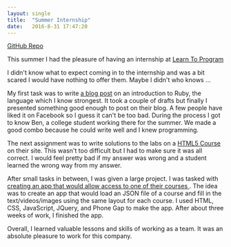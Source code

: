 ```yaml
---
layout: single
title:  "Summer Internship"
date:   2016-8-31 17:47:20
---
```


<a href="https://github.com/drewburns/SummerInternship">GitHub Repo </a>

This summer I had the pleasure of having an internship at <a href='https://learntoprogram.tv/'>Learn To Program </a> 

I didn't know what to expect coming in to the internship and was a bit scared I would have nothing to offer them. Maybe I didn't who knows ...

My first task was to write <a href="http://learntoprogram.wpengine.com/ruby-language-beginners/">a blog post</a> on an introduction to Ruby, the language which I know strongest. It took a couple of drafts but finally I presented something good enough to post on their blog. A few people have liked it on Facebook so I guess it can't be too bad. During the process I got to know Ben, a college student working there for the summer. We made a good combo because he could write well and I knew programming.

The next assignment was to write solutions to the labs on a <a href='https://learntoprogram.tv/courses/html5-specialist-designation'>HTML5 Course </a> on their site. This wasn't too difficult but I had to make sure it was all correct. I would feel pretty bad if my answer was wrong and a student learned the wrong way from my answer.

After small tasks in between, I was given a large project. I was tasked with <a href="https://github.com/drewburns/SummerInternship/tree/master/Learn%20To%20Program%20App"> creating an app that would allow access to one of their courses </a>. The idea was to create an app that would load an JSON file of a course and fill in the text/videos/images using the same layout for each course. I used HTML, CSS, JavaScript, JQuery, and Phone Gap to make the app. After about three weeks of work, I finished the app. 

Overall, I learned valuable lessons and skills of working as a team. It was an absolute pleasure to work for this company.
